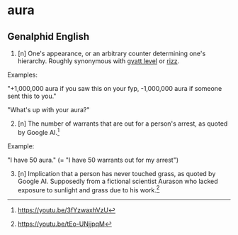 # aura
## Genalphid English

1. [n] One's appearance, or an arbitrary counter determining one's hierarchy. Roughly synonymous with [gyatt level](gyatt.md) or [rizz](rizz.md).

Examples:

"+1,000,000 aura if you saw this on your fyp, -1,000,000 aura if someone sent this to you."

"What's up with your aura?"

2. [n] The number of warrants that are out for a person's arrest, as quoted by Google AI.[^1]

Example:

"I have 50 aura." (= "I have 50 warrants out for my arrest")

3. [n] Implication that a person has never touched grass, as quoted by Google AI. Supposedly from a fictional scientist Aurason who lacked exposure to sunlight and grass due to his work.[^2]

[^1]: <https://youtu.be/3fYzwaxhVzU>
[^2]: <https://youtu.be/tEo-UNjjpqM>